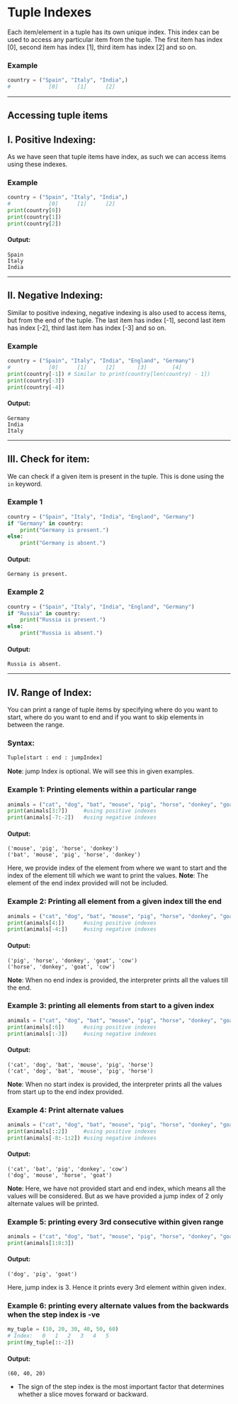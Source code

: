 # Tuple Indexes
Each item/element in a tuple has its own unique index. This index can be used to access any particular item from the tuple. The first item has index [0], second item has index [1], third item has index [2] and so on.
### Example
```python
country = ("Spain", "Italy", "India",)
#            [0]      [1]      [2]              
 ```
---

## Accessing tuple items
 
## I. Positive Indexing:
As we have seen that tuple items have index, as such we can access items using these indexes.

### Example
```python
country = ("Spain", "Italy", "India",)
#            [0]      [1]      [2]     
print(country[0])
print(country[1])
print(country[2])
```
#### Output:
```
Spain
Italy
India
 ```
---

## II. Negative Indexing:
Similar to positive indexing, negative indexing is also used to access items, but from the end of the tuple. The last item has index [-1], second last item has index [-2], third last item has index [-3] and so on.

### Example
```python
country = ("Spain", "Italy", "India", "England", "Germany")
#            [0]      [1]      [2]       [3]        [4]
print(country[-1]) # Similar to print(country[len(country) - 1])
print(country[-3])
print(country[-4])
```
#### Output:
```
Germany
India
Italy
 ```
---

## III. Check for item:
We can check if a given item is present in the tuple. This is done using the `in` keyword.

### Example 1
```python
country = ("Spain", "Italy", "India", "England", "Germany")
if "Germany" in country:
    print("Germany is present.")
else:
    print("Germany is absent.")
  ```
#### Output:
```
Germany is present.
 ```

### Example 2
```python
country = ("Spain", "Italy", "India", "England", "Germany")
if "Russia" in country:
    print("Russia is present.")
else:
    print("Russia is absent.")
  ```
#### Output:
```
Russia is absent.
 ```
---

## IV. Range of Index:
You can print a range of tuple items by specifying where do you want to start, where do you want to end and if you want to skip elements in between the range.


### Syntax:
```python
Tuple[start : end : jumpIndex]
```
****Note****: jump Index is optional. We will see this in given examples.

### Example 1: Printing elements within a particular range
```python
animals = ("cat", "dog", "bat", "mouse", "pig", "horse", "donkey", "goat", "cow")
print(animals[3:7])     #using positive indexes
print(animals[-7:-2])   #using negative indexes
```
#### Output:
```
('mouse', 'pig', 'horse', 'donkey')
('bat', 'mouse', 'pig', 'horse', 'donkey')
```
Here, we provide index of the element from where we want to start and the index of the element till which we want to print the values. 
****Note****: The element of the end index provided will not be included.

### Example 2: Printing all element from a given index till the end
```python
animals = ("cat", "dog", "bat", "mouse", "pig", "horse", "donkey", "goat", "cow")
print(animals[4:])      #using positive indexes
print(animals[-4:])     #using negative indexes
```
#### Output:
```
('pig', 'horse', 'donkey', 'goat', 'cow')
('horse', 'donkey', 'goat', 'cow') 
```
****Note****: When no end index is provided, the interpreter prints all the values till the end.

### Example 3: printing all elements from start to a given index
```python
animals = ("cat", "dog", "bat", "mouse", "pig", "horse", "donkey", "goat", "cow")
print(animals[:6])      #using positive indexes
print(animals[:-3])     #using negative indexes
```
#### Output:
```
('cat', 'dog', 'bat', 'mouse', 'pig', 'horse')
('cat', 'dog', 'bat', 'mouse', 'pig', 'horse')
```
****Note****: When no start index is provided, the interpreter prints all the values from start up to the end index provided. 

### Example 4: Print alternate values
```python
animals = ("cat", "dog", "bat", "mouse", "pig", "horse", "donkey", "goat", "cow")
print(animals[::2])     #using positive indexes
print(animals[-8:-1:2]) #using negative indexes
```
#### Output:
```
('cat', 'bat', 'pig', 'donkey', 'cow')
('dog', 'mouse', 'horse', 'goat')
```
****Note****: Here, we have not provided start and end index, which means all the values will be considered.
  But as we have provided a jump index of 2 only alternate values will be printed. 

### Example 5: printing every 3rd consecutive within given range
```python
animals = ("cat", "dog", "bat", "mouse", "pig", "horse", "donkey", "goat", "cow")
print(animals[1:8:3])
```
#### Output:
```
('dog', 'pig', 'goat')
```
Here, jump index is 3. Hence it prints every 3rd element within given index.

### Example 6: printing every alternate values from the backwards when the step index is -ve
```python
my_tuple = (10, 20, 30, 40, 50, 60)
# Index:   0   1   2   3   4   5
print(my_tuple[::-2])
```
#### Output:
```
(60, 40, 20)
```
- The sign of the step index is the most important factor that determines whether a slice moves forward or backward.
